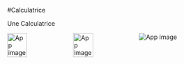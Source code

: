 #Calculatrice



Une Calculatrice



<div style="display:flex;">
<img alt="App image" src="Calc1.jpg" width="30%">
<img alt="App image" src="Calc2.jpg" width="30%">
<img alt="App image" src="Calc1.jpg">
</div>